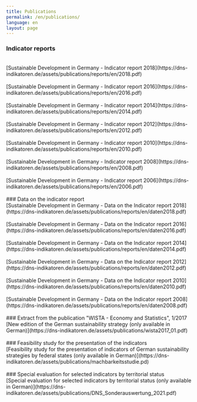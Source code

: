 ```yaml
---
title: Publications
permalink: /en/publications/
language: en
layout: page
---
```


### Indicator reports
<br>
[Sustainable Development in Germany - Indicator report  2018](https://dns-indikatoren.de/assets/publications/reports/en/2018.pdf)
<br><br>
[Sustainable Development in Germany - Indicator report  2016](https://dns-indikatoren.de/assets/publications/reports/en/2016.pdf)
<br><br>
[Sustainable Development in Germany - Indicator report  2014](https://dns-indikatoren.de/assets/publications/reports/en/2014.pdf)
<br><br>
[Sustainable Development in Germany - Indicator report  2012](https://dns-indikatoren.de/assets/publications/reports/en/2012.pdf)
<br><br>
[Sustainable Development in Germany - Indicator report  2010](https://dns-indikatoren.de/assets/publications/reports/en/2010.pdf)
<br><br>
[Sustainable Development in Germany - Indicator report  2008](https://dns-indikatoren.de/assets/publications/reports/en/2008.pdf)
<br><br>
[Sustainable Development in Germany - Indicator report  2006](https://dns-indikatoren.de/assets/publications/reports/en/2006.pdf)
<br><br>
### Data on the indicator report
<br>
[Sustainable Development in Germany - Data on the Indicator report 2018](https://dns-indikatoren.de/assets/publications/reports/en/daten2018.pdf)
<br><br>
[Sustainable Development in Germany - Data on the Indicator report 2016](https://dns-indikatoren.de/assets/publications/reports/en/daten2016.pdf)
<br><br>
[Sustainable Development in Germany - Data on the Indicator report 2014](https://dns-indikatoren.de/assets/publications/reports/en/daten2014.pdf)
<br><br>
[Sustainable Development in Germany - Data on the Indicator report 2012](https://dns-indikatoren.de/assets/publications/reports/en/daten2012.pdf)
<br><br>
[Sustainable Development in Germany - Data on the Indicator report 2010](https://dns-indikatoren.de/assets/publications/reports/en/daten2010.pdf)
<br><br>
[Sustainable Development in Germany - Data on the Indicator report 2008](https://dns-indikatoren.de/assets/publications/reports/en/daten2008.pdf)
<br><br>
### Extract from the publication "WISTA - Economy and Statistics", 1/2017
<br>
[New edition of the German sustainability strategy (only available in German)](https://dns-indikatoren.de/assets/publications/wista2017_01.pdf)
<br><br>
### Feasibility study for the presentation of the indicators
<br>
[Feasibility study for the presentation of indicators of German sustainability strategies by federal states (only available in German)](https://dns-indikatoren.de/assets/publications/machbarkeitsstudie.pd)
<br><br>
### Special evaluation for selected indicators by territorial status
<br>
[Special evaluation for selected indicators by territorial status (only available in German)](https://dns-indikatoren.de/assets/publications/DNS_Sonderauswertung_2021.pdf)
